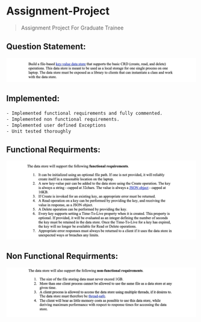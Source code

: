 # Assignment-Project
> Assignment Project For Graduate Trainee

<b>Question Statement:</b> 
-------------------------
<div align="center" width="250px">
    <img src="Screenshots/engg1.jpg"</img>
 </div>
 
 
Implemented:
-------------
```
- Implemented functional requirements and fully commented.
- Implemented non functional requirements.
- Implemented user defined Exceptions
- Unit tested thoroughly
```

Functional Requirments:
-----------------------
 
 <div align="center" width="250px" height="400px">
    <img src="Screenshots/engg2.jpg"</img>
 </div>
  
 
Non Functional Requirments:
-----------------------

 <div align="center" width="250px">
    <img src="Screenshots/engg3.jpg"</img>
</div>



